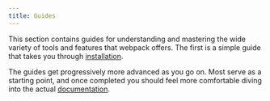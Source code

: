 ```yaml
---
title: Guides
---
```


This section contains guides for understanding and mastering the wide variety of tools and features that webpack offers. The first is a simple guide that takes you through [installation](/guides/installation).

The guides get progressively more advanced as you go on. Most serve as a starting point, and once completed you should feel more comfortable diving into the actual [documentation](/configuration).
